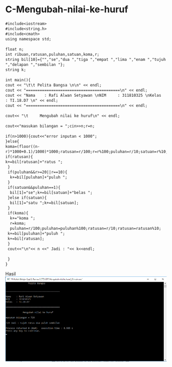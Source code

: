 # C-Mengubah-nilai-ke-huruf

    #include<iostream>
    #include<string.h>
    #include<cmath>
    using namespace std;

    float n;
    int ribuan,ratusan,puluhan,satuan,koma,r;
    string bil[10]={"","se","dua ","tiga ","empat ","lima ","enam ","tujuh ","delapan ","sembilan "};
    string k;

    int main(){
    cout << "\t\t Pelita Bangsa \n\n" << endl;
    cout << "=========================================\n" << endl;
    cout << "Nama    : Rafi Alwan Setyawan \nNIM     : 311810325 \nKelas   : TI.18.D7 \n" << endl;
    cout << "=========================================\n" << endl;

    cout<< "\t     Mengubah nilai ke huruf\n" << endl;

    cout<<"masukan bilangan = ";cin>>n;r=n;

    if(n>1000){cout<<"error inputan < 1000";
    }else{
    koma=(floor((n-r)*1000+0.1)/1000)*1000;ratusan=r/100;r=r%100;puluhan=r/10;satuan=r%10;
    if(ratusan){
    k+=bil[ratusan]+"ratus ";
     }
     if(puluhan&&r>=20||r==10){
      k+=bil[puluhan]+"puluh ";
     }
     if(satuan&&puluhan==1){
      bil[1]="se";k+=bil[satuan]+"belas ";
     }else if(satuan){
      bil[1]="satu ";k+=bil[satuan];
     }
     if(koma){
      k+="koma ";
      r=koma;
      puluhan=r/100;puluhan=puluhan%100;ratusan=r/10;ratusan=ratusan%10;
     k+=bil[puluhan]+"puluh ";
     k+=bil[ratusan];
     }
     cout<<"\n"<< n <<" Jadi : "<< k<<endl;

     }
    }
    
Hasil
![img](https://github.com/Rafflesia3/C-Mengubah-nilai-ke-huruf/blob/master/C++%20Mengubah%20nilai%20ke%20huruf.png?raw=true)
